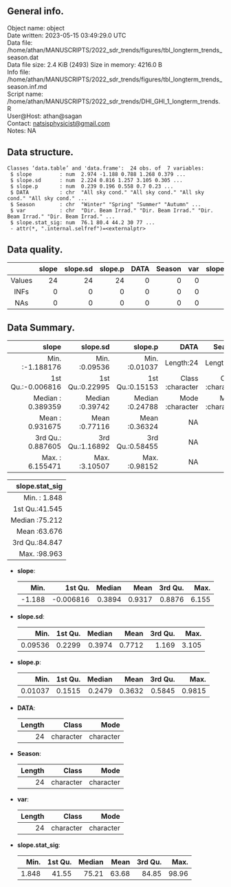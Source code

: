 <!-- This is a markdown file. -->


 General info.
---------------

Object name:    object      
Date written:   2023-05-15 03:49:29.0 UTC  
Data file:      /home/athan/MANUSCRIPTS/2022_sdr_trends/figures/tbl_longterm_trends_season.dat      
Data file size: 2.4 KiB (2493) 
Size in memory: 4216.0 B      
Info file:      /home/athan/MANUSCRIPTS/2022_sdr_trends/figures/tbl_longterm_trends_season.inf.md      
Script name:    /home/athan/MANUSCRIPTS/2022_sdr_trends/DHI_GHI_1_longterm_trends.R      
User@Host:      athan@sagan   
Contact:        <natsisphysicist@gmail.com>      
Notes:          NA      


 Data structure.
-----------------

```
Classes ‘data.table’ and 'data.frame':	24 obs. of  7 variables:
 $ slope         : num  2.974 -1.188 0.788 1.268 0.379 ...
 $ slope.sd      : num  2.224 0.816 1.257 3.105 0.305 ...
 $ slope.p       : num  0.239 0.196 0.558 0.7 0.23 ...
 $ DATA          : chr  "All sky cond." "All sky cond." "All sky cond." "All sky cond." ...
 $ Season        : chr  "Winter" "Spring" "Summer" "Autumn" ...
 $ var           : chr  "Dir. Beam Irrad." "Dir. Beam Irrad." "Dir. Beam Irrad." "Dir. Beam Irrad." ...
 $ slope.stat_sig: num  76.1 80.4 44.2 30 77 ...
 - attr(*, ".internal.selfref")=<externalptr> 
```


 Data quality.
---------------

| &nbsp; | slope | slope.sd | slope.p | DATA | Season | var | slope.stat_sig |
|:------:|------:|---------:|--------:|-----:|-------:|----:|---------------:|
| Values |    24 |       24 |      24 |    0 |      0 |   0 |             24 |
|  INFs  |     0 |        0 |       0 |    0 |      0 |   0 |              0 |
|  NAs   |     0 |        0 |       0 |    0 |      0 |   0 |              0 |


 Data Summary.
---------------

|             slope |        slope.sd |         slope.p |             DATA |           Season |              var |
|------------------:|----------------:|----------------:|-----------------:|-----------------:|-----------------:|
| Min.   :-1.188176 | Min.   :0.09536 | Min.   :0.01037 |        Length:24 |        Length:24 |        Length:24 |
| 1st Qu.:-0.006816 | 1st Qu.:0.22995 | 1st Qu.:0.15153 | Class :character | Class :character | Class :character |
| Median : 0.389359 | Median :0.39742 | Median :0.24788 | Mode  :character | Mode  :character | Mode  :character |
| Mean   : 0.931675 | Mean   :0.77116 | Mean   :0.36324 |               NA |               NA |               NA |
| 3rd Qu.: 0.887605 | 3rd Qu.:1.16892 | 3rd Qu.:0.58455 |               NA |               NA |               NA |
| Max.   : 6.155471 | Max.   :3.10507 | Max.   :0.98152 |               NA |               NA |               NA |

 

| slope.stat_sig |
|---------------:|
| Min.   : 1.848 |
| 1st Qu.:41.545 |
| Median :75.212 |
| Mean   :63.676 |
| 3rd Qu.:84.847 |
| Max.   :98.963 |



  * **slope**:


    |   Min. |   1st Qu. | Median |   Mean | 3rd Qu. |  Max. |
    |-------:|----------:|-------:|-------:|--------:|------:|
    | -1.188 | -0.006816 | 0.3894 | 0.9317 |  0.8876 | 6.155 |

  * **slope.sd**:


    |    Min. | 1st Qu. | Median |   Mean | 3rd Qu. |  Max. |
    |--------:|--------:|-------:|-------:|--------:|------:|
    | 0.09536 |  0.2299 | 0.3974 | 0.7712 |   1.169 | 3.105 |

  * **slope.p**:


    |    Min. | 1st Qu. | Median |   Mean | 3rd Qu. |   Max. |
    |--------:|--------:|-------:|-------:|--------:|-------:|
    | 0.01037 |  0.1515 | 0.2479 | 0.3632 |  0.5845 | 0.9815 |

  * **DATA**:


    | Length |     Class |      Mode |
    |-------:|----------:|----------:|
    |     24 | character | character |

  * **Season**:


    | Length |     Class |      Mode |
    |-------:|----------:|----------:|
    |     24 | character | character |

  * **var**:


    | Length |     Class |      Mode |
    |-------:|----------:|----------:|
    |     24 | character | character |

  * **slope.stat_sig**:


    |  Min. | 1st Qu. | Median |  Mean | 3rd Qu. |  Max. |
    |------:|--------:|-------:|------:|--------:|------:|
    | 1.848 |   41.55 |  75.21 | 63.68 |   84.85 | 98.96 |


<!-- end of list -->


